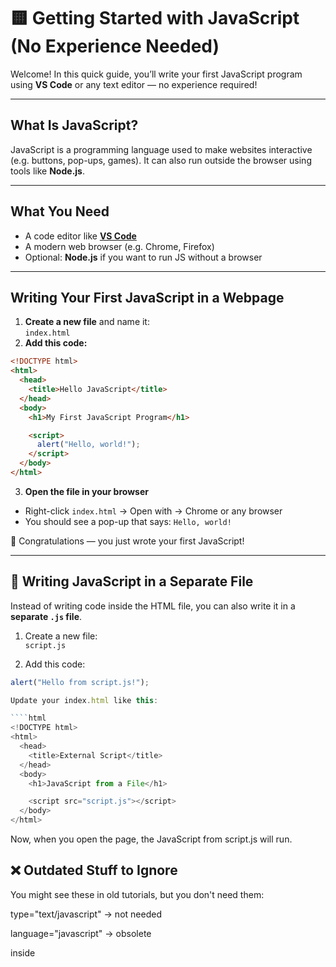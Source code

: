 # 🟨 Getting Started with JavaScript (No Experience Needed)

Welcome! In this quick guide, you’ll write your first JavaScript program using **VS Code** or any text editor — no experience required!

---
## What Is JavaScript?
JavaScript is a programming language used to make websites interactive (e.g. buttons, pop-ups, games). It can also run outside the browser using tools like **Node.js**.

---
## What You Need
- A code editor like **[VS Code](https://code.visualstudio.com/)**
- A modern web browser (e.g. Chrome, Firefox)
- Optional: **Node.js** if you want to run JS without a browser
---

## Writing Your First JavaScript in a Webpage
1. **Create a new file** and name it:  
   `index.html`
2. **Add this code:**
```html
<!DOCTYPE html>
<html>
  <head>
    <title>Hello JavaScript</title>
  </head>
  <body>
    <h1>My First JavaScript Program</h1>

    <script>
      alert("Hello, world!");
    </script>
  </body>
</html>
```` 
3. **Open the file in your browser**

- Right-click `index.html` → Open with → Chrome or any browser  
- You should see a pop-up that says: `Hello, world!`

🎉 Congratulations — you just wrote your first JavaScript!

---

## 📂 Writing JavaScript in a Separate File

Instead of writing code inside the HTML file, you can also write it in a **separate `.js` file**.

1. Create a new file:  
   `script.js`

2. Add this code:

```javascript
alert("Hello from script.js!");

Update your index.html like this:

````html
<!DOCTYPE html>
<html>
  <head>
    <title>External Script</title>
  </head>
  <body>
    <h1>JavaScript from a File</h1>

    <script src="script.js"></script>
  </body>
</html>
````
Now, when you open the page, the JavaScript from script.js will run.

## ❌ Outdated Stuff to Ignore
You might see these in old tutorials, but you don't need them:

type="text/javascript" → not needed

language="javascript" → obsolete

<!-- --> inside <script> → very outdated

## Key Takeaways
JavaScript runs in the browser using the <script> tag.

You can write JS inside your HTML or in a separate .js file.

Keep your JS in a separate file as your code grows.


